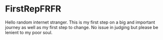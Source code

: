 # FirstRepFRFR
Hello random internet stranger. This is my first step on a big and important journey as well as my first step to change. No issue in judging but please be lenient to my poor soul.
